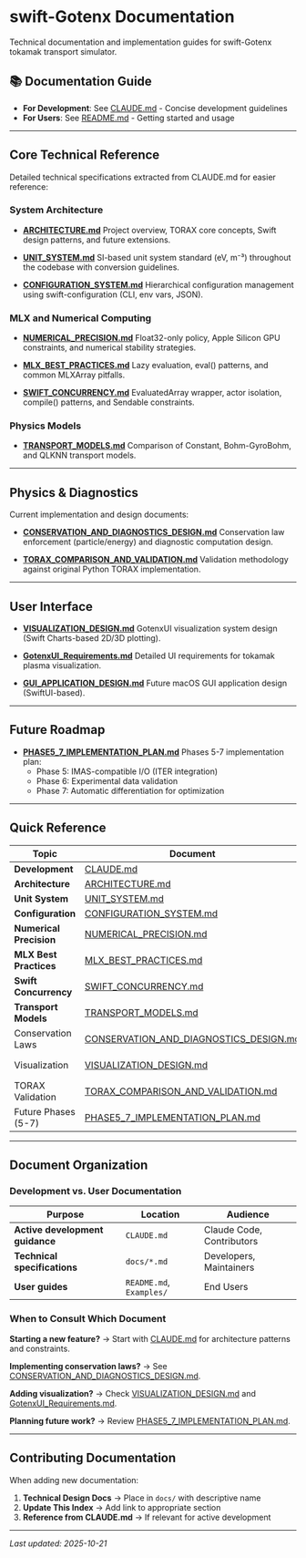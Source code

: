 # swift-Gotenx Documentation

Technical documentation and implementation guides for swift-Gotenx tokamak transport simulator.

## 📚 Documentation Guide

- **For Development**: See [CLAUDE.md](../CLAUDE.md) - Concise development guidelines
- **For Users**: See [README.md](../README.md) - Getting started and usage

---

## Core Technical Reference

Detailed technical specifications extracted from CLAUDE.md for easier reference:

### System Architecture

- **[ARCHITECTURE.md](ARCHITECTURE.md)**
  Project overview, TORAX core concepts, Swift design patterns, and future extensions.

- **[UNIT_SYSTEM.md](UNIT_SYSTEM.md)**
  SI-based unit system standard (eV, m⁻³) throughout the codebase with conversion guidelines.

- **[CONFIGURATION_SYSTEM.md](CONFIGURATION_SYSTEM.md)**
  Hierarchical configuration management using swift-configuration (CLI, env vars, JSON).

### MLX and Numerical Computing

- **[NUMERICAL_PRECISION.md](NUMERICAL_PRECISION.md)**
  Float32-only policy, Apple Silicon GPU constraints, and numerical stability strategies.

- **[MLX_BEST_PRACTICES.md](MLX_BEST_PRACTICES.md)**
  Lazy evaluation, eval() patterns, and common MLXArray pitfalls.

- **[SWIFT_CONCURRENCY.md](SWIFT_CONCURRENCY.md)**
  EvaluatedArray wrapper, actor isolation, compile() patterns, and Sendable constraints.

### Physics Models

- **[TRANSPORT_MODELS.md](TRANSPORT_MODELS.md)**
  Comparison of Constant, Bohm-GyroBohm, and QLKNN transport models.

---

## Physics & Diagnostics

Current implementation and design documents:

- **[CONSERVATION_AND_DIAGNOSTICS_DESIGN.md](CONSERVATION_AND_DIAGNOSTICS_DESIGN.md)**
  Conservation law enforcement (particle/energy) and diagnostic computation design.

- **[TORAX_COMPARISON_AND_VALIDATION.md](TORAX_COMPARISON_AND_VALIDATION.md)**
  Validation methodology against original Python TORAX implementation.

---

## User Interface

- **[VISUALIZATION_DESIGN.md](VISUALIZATION_DESIGN.md)**
  GotenxUI visualization system design (Swift Charts-based 2D/3D plotting).

- **[GotenxUI_Requirements.md](GotenxUI_Requirements.md)**
  Detailed UI requirements for tokamak plasma visualization.

- **[GUI_APPLICATION_DESIGN.md](GUI_APPLICATION_DESIGN.md)**
  Future macOS GUI application design (SwiftUI-based).

---

## Future Roadmap

- **[PHASE5_7_IMPLEMENTATION_PLAN.md](PHASE5_7_IMPLEMENTATION_PLAN.md)**
  Phases 5-7 implementation plan:
  - Phase 5: IMAS-compatible I/O (ITER integration)
  - Phase 6: Experimental data validation
  - Phase 7: Automatic differentiation for optimization

---

## Quick Reference

| Topic | Document | Status |
|-------|----------|--------|
| **Development** | [CLAUDE.md](../CLAUDE.md) | ✅ Active |
| **Architecture** | [ARCHITECTURE.md](ARCHITECTURE.md) | ✅ Reference |
| **Unit System** | [UNIT_SYSTEM.md](UNIT_SYSTEM.md) | ✅ Reference |
| **Configuration** | [CONFIGURATION_SYSTEM.md](CONFIGURATION_SYSTEM.md) | ✅ Reference |
| **Numerical Precision** | [NUMERICAL_PRECISION.md](NUMERICAL_PRECISION.md) | ✅ Reference |
| **MLX Best Practices** | [MLX_BEST_PRACTICES.md](MLX_BEST_PRACTICES.md) | ✅ Reference |
| **Swift Concurrency** | [SWIFT_CONCURRENCY.md](SWIFT_CONCURRENCY.md) | ✅ Reference |
| **Transport Models** | [TRANSPORT_MODELS.md](TRANSPORT_MODELS.md) | ✅ Reference |
| Conservation Laws | [CONSERVATION_AND_DIAGNOSTICS_DESIGN.md](CONSERVATION_AND_DIAGNOSTICS_DESIGN.md) | ✅ Implemented |
| Visualization | [VISUALIZATION_DESIGN.md](VISUALIZATION_DESIGN.md) | 🚧 In Progress |
| TORAX Validation | [TORAX_COMPARISON_AND_VALIDATION.md](TORAX_COMPARISON_AND_VALIDATION.md) | 📋 Planned |
| Future Phases (5-7) | [PHASE5_7_IMPLEMENTATION_PLAN.md](PHASE5_7_IMPLEMENTATION_PLAN.md) | 📋 Roadmap |

---

## Document Organization

### Development vs. User Documentation

| Purpose | Location | Audience |
|---------|----------|----------|
| **Active development guidance** | `CLAUDE.md` | Claude Code, Contributors |
| **Technical specifications** | `docs/*.md` | Developers, Maintainers |
| **User guides** | `README.md`, `Examples/` | End Users |

### When to Consult Which Document

**Starting a new feature?**
→ Start with [CLAUDE.md](../CLAUDE.md) for architecture patterns and constraints.

**Implementing conservation laws?**
→ See [CONSERVATION_AND_DIAGNOSTICS_DESIGN.md](CONSERVATION_AND_DIAGNOSTICS_DESIGN.md).

**Adding visualization?**
→ Check [VISUALIZATION_DESIGN.md](VISUALIZATION_DESIGN.md) and [GotenxUI_Requirements.md](GotenxUI_Requirements.md).

**Planning future work?**
→ Review [PHASE5_7_IMPLEMENTATION_PLAN.md](PHASE5_7_IMPLEMENTATION_PLAN.md).

---

## Contributing Documentation

When adding new documentation:

1. **Technical Design Docs** → Place in `docs/` with descriptive name
2. **Update This Index** → Add link to appropriate section
3. **Reference from CLAUDE.md** → If relevant for active development

---

*Last updated: 2025-10-21*
